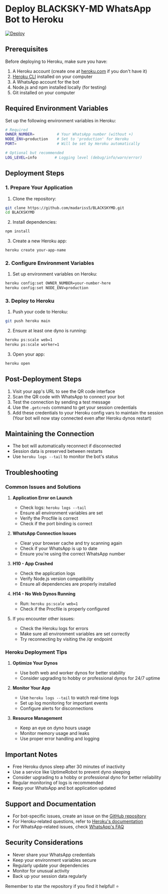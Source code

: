 # Deploy BLACKSKY-MD WhatsApp Bot to Heroku

[![Deploy](https://www.herokucdn.com/deploy/button.svg)](https://heroku.com/deploy?template=https://github.com/madariss5/BLACKSKYMD)

## Prerequisites
Before deploying to Heroku, make sure you have:

1. A Heroku account (create one at [heroku.com](https://heroku.com) if you don't have it)
2. [Heroku CLI](https://devcenter.heroku.com/articles/heroku-cli) installed on your computer
3. A WhatsApp account for the bot
4. Node.js and npm installed locally (for testing)
5. Git installed on your computer


## Required Environment Variables

Set up the following environment variables in Heroku:

```bash
# Required
OWNER_NUMBER=          # Your WhatsApp number (without +)
NODE_ENV=production    # Set to 'production' for Heroku
PORT=                  # Will be set by Heroku automatically

# Optional but recommended
LOG_LEVEL=info        # Logging level (debug/info/warn/error)
```

## Deployment Steps

### 1. Prepare Your Application

1. Clone the repository:
```bash
git clone https://github.com/madariss5/BLACKSKYMD.git
cd BLACKSKYMD
```

2. Install dependencies:
```bash
npm install
```

3. Create a new Heroku app:
```bash
heroku create your-app-name
```

### 2. Configure Environment Variables

1. Set up environment variables on Heroku:
```bash
heroku config:set OWNER_NUMBER=your-number-here
heroku config:set NODE_ENV=production
```

### 3. Deploy to Heroku

1. Push your code to Heroku:
```bash
git push heroku main
```

2. Ensure at least one dyno is running:
```bash
heroku ps:scale web=1
heroku ps:scale worker=1
```

3. Open your app:
```bash
heroku open
```

## Post-Deployment Steps

1. Visit your app's URL to see the QR code interface
2. Scan the QR code with WhatsApp to connect your bot
3. Test the connection by sending a test message
4. Use the `.getcreds` command to get your session credentials
5. Add these credentials to your Heroku config vars to maintain the session (Your bot will now stay connected even after Heroku dynos restart)

## Maintaining the Connection

- The bot will automatically reconnect if disconnected
- Session data is preserved between restarts
- Use `heroku logs --tail` to monitor the bot's status


## Troubleshooting

### Common Issues and Solutions

1. **Application Error on Launch**
   - Check logs: `heroku logs --tail`
   - Ensure all environment variables are set
   - Verify the Procfile is correct
   - Check if the port binding is correct

2. **WhatsApp Connection Issues**
   - Clear your browser cache and try scanning again
   - Check if your WhatsApp is up to date
   - Ensure you're using the correct WhatsApp number

3. **H10 - App Crashed**
   - Check the application logs
   - Verify Node.js version compatibility
   - Ensure all dependencies are properly installed

4. **H14 - No Web Dynos Running**
   - Run: `heroku ps:scale web=1`
   - Check if the Procfile is properly configured

5. If you encounter other issues:
   - Check the Heroku logs for errors
   - Make sure all environment variables are set correctly
   - Try reconnecting by visiting the /qr endpoint


### Heroku Deployment Tips

1. **Optimize Your Dynos**
   - Use both web and worker dynos for better stability
   - Consider upgrading to hobby or professional dynos for 24/7 uptime

2. **Monitor Your App**
   - Use `heroku logs --tail` to watch real-time logs
   - Set up log monitoring for important events
   - Configure alerts for disconnections

3. **Resource Management**
   - Keep an eye on dyno hours usage
   - Monitor memory usage and leaks
   - Use proper error handling and logging

## Important Notes

- Free Heroku dynos sleep after 30 minutes of inactivity
- Use a service like UptimeRobot to prevent dyno sleeping
- Consider upgrading to a hobby or professional dyno for better reliability
- Regular monitoring of logs is recommended
- Keep your WhatsApp and bot application updated

## Support and Documentation

- For bot-specific issues, create an issue on the [GitHub repository](https://github.com/madariss5/BLACKSKYMD/issues)
- For Heroku-related questions, refer to [Heroku's documentation](https://devcenter.heroku.com)
- For WhatsApp-related issues, check [WhatsApp's FAQ](https://faq.whatsapp.com)

## Security Considerations

- Never share your WhatsApp credentials
- Keep your environment variables secure
- Regularly update your dependencies
- Monitor for unusual activity
- Back up your session data regularly

Remember to star the repository if you find it helpful! ⭐